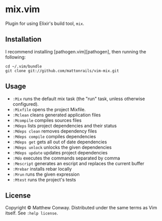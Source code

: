# mix.vim

Plugin for using Elixir's build tool, `mix`.

## Installation

I recommend installing [pathogen.vim][pathogen], then running the following:

    cd ~/.vim/bundle
    git clone git://github.com/mattonrails/vim-mix.git

## Usage

- `:Mix` runs the default mix task (the "run" task, unless otherwise
  configured).
- `:Mixfile` opens the project Mixfile.
- `:Mclean` cleans generated application files
- `:Mcompile` compiles sources files
- `:Mdeps` lists project dependencies and their status
- `:Mdeps clean` removes dependency files
- `:Mdeps compile` compiles dependencies
- `:Mdeps get` gets all out of date dependencies
- `:Mdeps unlock` unlocks the given dependencies
- `:Mdeps update` updates project dependencies
- `:Mdo` executes the commands separated by comma
- `:Mescript` generates an escript and replaces the current buffer
- `:Mrebar` installs rebar locally
- `:Mrun` runs the given expression
- `:Mtest` runs the project's tests

## License

Copyright © Matthew Conway. Distributed under the same terms as Vim itself.
See `:help license`.
